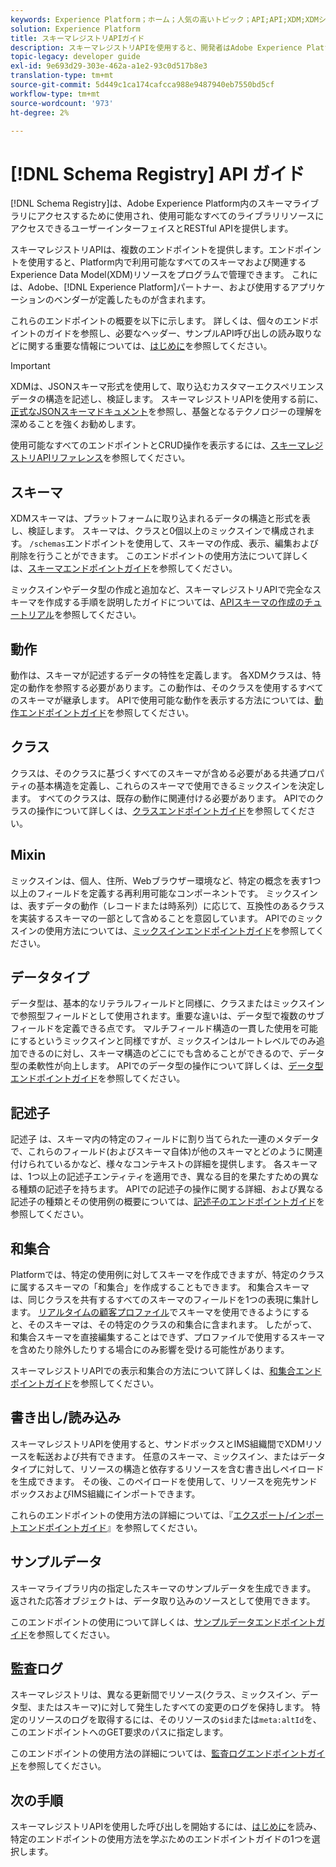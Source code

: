 ```yaml
---
keywords: Experience Platform；ホーム；人気の高いトピック；API;API;XDM;XDMシステム；エクスペリエンスデータモデル；エクスペリエンスデータモデル；エクスペリエンスデータモデル；データモデル；データモデル；スキーマレジストリ；スキーマレジストリ；
solution: Experience Platform
title: スキーマレジストリAPIガイド
description: スキーマレジストリAPIを使用すると、開発者はAdobe Experience Platform内のすべてのスキーマおよび関連するExperience Data Model(XDM)リソースをプログラムで管理できます。 このガイドに従って、APIを使用した主な操作の実行方法を学習します。
topic-legacy: developer guide
exl-id: 9e693d29-303e-462a-a1e2-93c0d517b8e3
translation-type: tm+mt
source-git-commit: 5d449c1ca174cafcca988e9487940eb7550bd5cf
workflow-type: tm+mt
source-wordcount: '973'
ht-degree: 2%

---
```


# [!DNL Schema Registry] API ガイド

[!DNL Schema Registry]は、Adobe Experience Platform内のスキーマライブラリにアクセスするために使用され、使用可能なすべてのライブラリリソースにアクセスできるユーザーインターフェイスとRESTful APIを提供します。

スキーマレジストリAPIは、複数のエンドポイントを提供します。エンドポイントを使用すると、Platform内で利用可能なすべてのスキーマおよび関連するExperience Data Model(XDM)リソースをプログラムで管理できます。 これには、Adobe、[!DNL Experience Platform]パートナー、および使用するアプリケーションのベンダーが定義したものが含まれます。

これらのエンドポイントの概要を以下に示します。 詳しくは、個々のエンドポイントのガイドを参照し、必要なヘッダー、サンプルAPI呼び出しの読み取りなどに関する重要な情報については、[はじめに](./getting-started.md)を参照してください。

>[!IMPORTANT]
>
>XDMは、JSONスキーマ形式を使用して、取り込むカスタマーエクスペリエンスデータの構造を記述し、検証します。 スキーマレジストリAPIを使用する前に、[正式なJSONスキーマドキュメント](https://json-schema.org/)を参照し、基盤となるテクノロジーの理解を深めることを強くお勧めします。

使用可能なすべてのエンドポイントとCRUD操作を表示するには、[スキーマレジストリAPIリファレンス](https://www.adobe.io/apis/experienceplatform/home/api-reference.html#!acpdr/swagger-specs/schema-registry.yaml)を参照してください。

## スキーマ

XDMスキーマは、プラットフォームに取り込まれるデータの構造と形式を表し、検証します。 スキーマは、クラスと0個以上のミックスインで構成されます。 `/schemas`エンドポイントを使用して、スキーマの作成、表示、編集および削除を行うことができます。 このエンドポイントの使用方法について詳しくは、[スキーマエンドポイントガイド](./schemas.md)を参照してください。

ミックスインやデータ型の作成と追加など、スキーマレジストリAPIで完全なスキーマを作成する手順を説明したガイドについては、[APIスキーマの作成のチュートリアル](../tutorials/create-schema-api.md)を参照してください。

## 動作

動作は、スキーマが記述するデータの特性を定義します。 各XDMクラスは、特定の動作を参照する必要があります。この動作は、そのクラスを使用するすべてのスキーマが継承します。 APIで使用可能な動作を表示する方法については、[動作エンドポイントガイド](./behaviors.md)を参照してください。

## クラス

クラスは、そのクラスに基づくすべてのスキーマが含める必要がある共通プロパティの基本構造を定義し、これらのスキーマで使用できるミックスインを決定します。 すべてのクラスは、既存の動作に関連付ける必要があります。 APIでのクラスの操作について詳しくは、[クラスエンドポイントガイド](./classes.md)を参照してください。

## Mixin

ミックスインは、個人、住所、Webブラウザー環境など、特定の概念を表す1つ以上のフィールドを定義する再利用可能なコンポーネントです。 ミックスインは、表すデータの動作（レコードまたは時系列）に応じて、互換性のあるクラスを実装するスキーマの一部として含めることを意図しています。 APIでのミックスインの使用方法については、[ミックスインエンドポイントガイド](./mixins.md)を参照してください。

## データタイプ

データ型は、基本的なリテラルフィールドと同様に、クラスまたはミックスインで参照型フィールドとして使用されます。重要な違いは、データ型で複数のサブフィールドを定義できる点です。 マルチフィールド構造の一貫した使用を可能にするというミックスインと同様ですが、ミックスインはルートレベルでのみ追加できるのに対し、スキーマ構造のどこにでも含めることができるので、データ型の柔軟性が向上します。 APIでのデータ型の操作について詳しくは、[データ型エンドポイントガイド](./data-types.md)を参照してください。

## 記述子

記述子 は、スキーマ内の特定のフィールドに割り当てられた一連のメタデータで、これらのフィールド(およびスキーマ自体)が他のスキーマとどのように関連付けられているかなど、様々なコンテキストの詳細を提供します。 各スキーマは、1つ以上の記述子エンティティを適用でき、異なる目的を果たすための異なる種類の記述子を持ちます。 APIでの記述子の操作に関する詳細、および異なる記述子の種類とその使用例の概要については、[記述子のエンドポイントガイド](./descriptors.md)を参照してください。

## 和集合

Platformでは、特定の使用例に対してスキーマを作成できますが、特定のクラスに属するスキーマの「和集合」を作成することもできます。 和集合スキーマは、同じクラスを共有するすべてのスキーマのフィールドを1つの表現に集計します。 [リアルタイムの顧客プロファイル](../../profile/home.md)でスキーマを使用できるようにすると、そのスキーマは、その特定のクラスの和集合に含まれます。 したがって、和集合スキーマを直接編集することはできず、プロファイルで使用するスキーマを含めたり除外したりする場合にのみ影響を受ける可能性があります。

スキーマレジストリAPIでの表示和集合の方法について詳しくは、[和集合エンドポイントガイド](./unions.md)を参照してください。

## 書き出し/読み込み

スキーマレジストリAPIを使用すると、サンドボックスとIMS組織間でXDMリソースを転送および共有できます。 任意のスキーマ、ミックスイン、またはデータタイプに対して、リソースの構造と依存するリソースを含む書き出しペイロードを生成できます。 その後、このペイロードを使用して、リソースを宛先サンドボックスおよびIMS組織にインポートできます。

これらのエンドポイントの使用方法の詳細については、『[エクスポート/インポートエンドポイントガイド](./export-import.md)』を参照してください。

## サンプルデータ

スキーマライブラリ内の指定したスキーマのサンプルデータを生成できます。 返された応答オブジェクトは、データ取り込みのソースとして使用できます。

このエンドポイントの使用について詳しくは、[サンプルデータエンドポイントガイド](./sample-data.md)を参照してください。

## 監査ログ

スキーマレジストリは、異なる更新間でリソース(クラス、ミックスイン、データ型、またはスキーマ)に対して発生したすべての変更のログを保持します。 特定のリソースのログを取得するには、そのリソースの`$id`または`meta:altId`を、このエンドポイントへのGET要求のパスに指定します。

このエンドポイントの使用方法の詳細については、[監査ログエンドポイントガイド](./audit-log.md)を参照してください。

## 次の手順

スキーマレジストリAPIを使用した呼び出しを開始するには、[はじめに](./getting-started.md)を読み、特定のエンドポイントの使用方法を学ぶためのエンドポイントガイドの1つを選択します。
